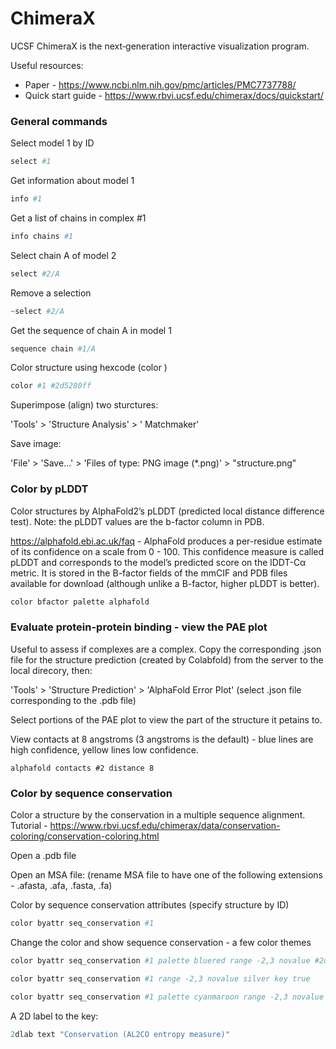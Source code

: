 # ChimeraX

UCSF ChimeraX is the next‐generation interactive visualization program.

Useful resources:

- Paper - https://www.ncbi.nlm.nih.gov/pmc/articles/PMC7737788/
- Quick start guide - https://www.rbvi.ucsf.edu/chimerax/docs/quickstart/

### General commands

Select model 1 by ID
```s
select #1
```

Get information about model 1
```s
info #1
```

Get a list of chains in complex #1
```s
info chains #1
```

Select chain A of model 2
```s
select #2/A
```

Remove a selection
```s
~select #2/A
```

Get the sequence of chain A in model 1
```s
sequence chain #1/A
```

Color structure using hexcode (color <structure ID> <hexcode>)
```s
color #1 #2d5280ff
```

Superimpose (align) two sturctures:

'Tools' > 'Structure Analysis' > ' Matchmaker'

Save image:

'File' > 'Save...' > 'Files of type: PNG image (*.png)' > "structure.png"

### Color by pLDDT 

Color structures by AlphaFold2’s pLDDT (predicted local distance difference test). Note: the pLDDT values are the b-factor column in PDB.

https://alphafold.ebi.ac.uk/faq - AlphaFold produces a per-residue estimate of its confidence on a scale from 0 - 100. This confidence measure is called pLDDT and corresponds to the model’s predicted score on the lDDT-Cα metric. It is stored in the B-factor fields of the mmCIF and PDB files available for download (although unlike a B-factor, higher pLDDT is better).

```s
color bfactor palette alphafold
```

### Evaluate protein-protein binding - view the PAE plot

Useful to assess if complexes are a complex. Copy the corresponding .json file for the structure prediction (created by Colabfold) from the server to the local direcory, then:

'Tools' > 'Structure Prediction' > 'AlphaFold Error Plot' (select .json file corresponding to the .pdb file)

Select portions of the PAE plot to view the part of the structure it petains to.

View contacts at 8 angstroms (3 angstroms is the default) - blue lines are high confidence, yellow lines low confidence.
```
alphafold contacts #2 distance 8
```


### Color by sequence conservation

Color a structure by the conservation in a multiple sequence alignment. Tutorial -
https://www.rbvi.ucsf.edu/chimerax/data/conservation-coloring/conservation-coloring.html

Open a .pdb file

Open an MSA file: (rename MSA file to have one of the following extensions - .afasta, .afa, .fasta, .fa)

Color by sequence conservation attributes (specify structure by ID)
```s
color byattr seq_conservation #1
```

Change the color and show sequence conservation - a few color themes
```s
color byattr seq_conservation #1 palette bluered range -2,3 novalue #2d5280ff key true

color byattr seq_conservation #1 range -2,3 novalue silver key true

color byattr seq_conservation #1 palette cyanmaroon range -2,3 novalue #2d5280ff key true
```

A 2D label to the key:
```s
2dlab text "Conservation (AL2CO entropy measure)"
```

